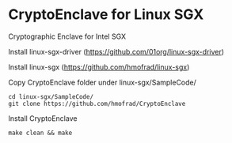 # CryptoEnclave for Linux SGX
Cryptographic Enclave for Intel SGX

Install linux-sgx-driver (https://github.com/01org/linux-sgx-driver)

Install linux-sgx (https://github.com/hmofrad/linux-sgx)

Copy CryptoEnclave folder under linux-sgx/SampleCode/
~~~~
cd linux-sgx/SampleCode/
git clone https://github.com/hmofrad/CryptoEnclave
~~~~
Install CryptoEnclave
~~~~
make clean && make
~~~~
